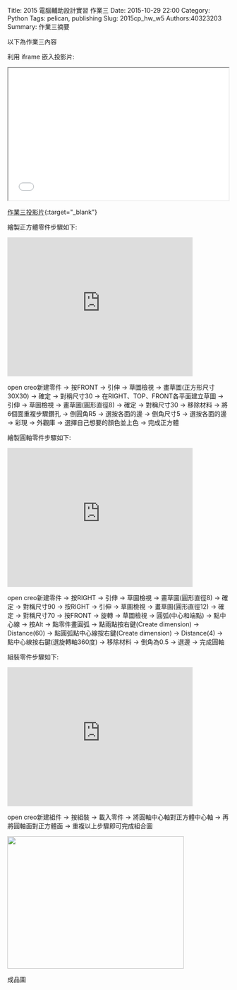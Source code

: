Title: 2015 電腦輔助設計實習 作業三
Date: 2015-10-29 22:00
Category: Python
Tags: pelican, publishing
Slug: 2015cp_hw_w5
Authors:40323203
Summary: 作業三摘要

以下為作業三內容

利用 iframe 嵌入投影片:

<iframe src="simplest3.html" width="500" height="300"></iframe>

[作業三投影片](simplest3.html){:target="_blank"}

繪製正方體零件步驟如下:

<iframe width="420" height="315" src="https://www.youtube.com/embed/UgqN_Emoo2E" frameborder="0" allowfullscreen></iframe>

open creo新建零件 → 按FRONT → 引伸 → 草圖檢視 → 畫草圖(正方形尺寸30X30) → 確定 → 對稱尺寸30 
 → 在RIGHT、TOP、FRONT各平面建立草圖 → 引伸 → 草圖檢視
 → 畫草圖(圓形直徑8) → 確定 → 對稱尺寸30 → 移除材料 → 將6個面重複步驟鑽孔
 → 倒圓角R5 → 選按各面的邊 → 倒角尺寸5 → 選按各面的邊
 → 彩現 → 外觀庫 → 選擇自己想要的顏色並上色 → 完成正方體


繪製圓軸零件步驟如下:

<iframe width="420" height="315" src="https://www.youtube.com/embed/FWtV4kCGBeI" frameborder="0" allowfullscreen></iframe>

open creo新建零件 → 按RIGHT → 引伸 → 草圖檢視 → 畫草圖(圓形直徑8) → 確定 → 對稱尺寸90
 → 按RIGHT → 引伸 → 草圖檢視 → 畫草圖(圓形直徑12) → 確定 → 對稱尺寸70
 → 按FRONT → 旋轉 → 草圖檢視 → 圓弧(中心和端點) → 點中心線 → 按Alt → 點零件畫圓弧 → 點兩點按右鍵(Create dimension) → Distance(60)
 → 點圓弧點中心線按右鍵(Create dimension) → Distance(4) → 點中心線按右鍵(選旋轉軸360度) → 移除材料
 → 倒角為0.5 → 選邊 → 完成圓軸


組裝零件步驟如下:

<iframe width="420" height="315" src="https://www.youtube.com/embed/x60okPg5YZI" frameborder="0" allowfullscreen></iframe>

open creo新建組件 → 按組裝 → 載入零件 → 將圓軸中心軸對正方體中心軸 → 再將圓軸面對正方體面 → 重複以上步驟即可完成組合圖

<img src="https://copy.com/pn9bpLOOS9sTGPQi" width="400" height="300"></img>

成品圖